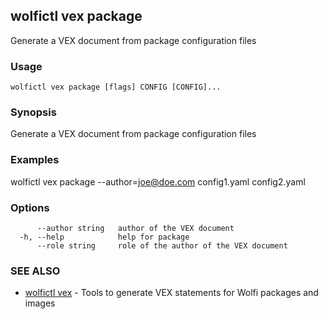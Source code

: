 ## wolfictl vex package

Generate a VEX document from package configuration files

### Usage

```
wolfictl vex package [flags] CONFIG [CONFIG]...
```

### Synopsis

Generate a VEX document from package configuration files

### Examples

wolfictl vex package --author=joe@doe.com config1.yaml config2.yaml

### Options

```
      --author string   author of the VEX document
  -h, --help            help for package
      --role string     role of the author of the VEX document
```

### SEE ALSO

* [wolfictl vex](wolfictl_vex.md)	 - Tools to generate VEX statements for Wolfi packages and images

